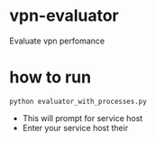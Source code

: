# vpn-evaluator
Evaluate vpn perfomance

# how to run
```
python evaluator_with_processes.py
```
* This will prompt for service host
* Enter your service host their
